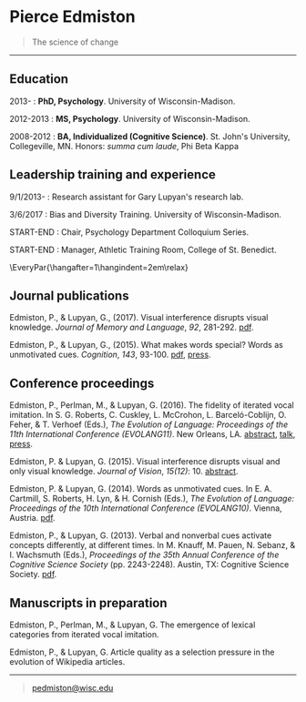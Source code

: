 Pierce Edmiston
===============

> The science of change  

----

Education
---------

2013-
:   **PhD, Psychology**. University of Wisconsin-Madison.

2012-2013
:   **MS, Psychology**. University of Wisconsin-Madison.

2008-2012
:   **BA, Individualized (Cognitive Science)**. St. John's University, Collegeville, MN. Honors: _summa cum laude_, Phi Beta Kappa

Leadership training and experience
----------------------------------

9/1/2013-
:    Research assistant for Gary Lupyan's research lab.

3/6/2017
:    Bias and Diversity Training. University of Wisconsin-Madison.

START-END
:    Chair, Psychology Department Colloquium Series.

START-END
:    Manager, Athletic Training Room, College of St. Benedict.

\EveryPar{\hangafter=1\hangindent=2em\relax}

Journal publications
--------------------

Edmiston, P., & Lupyan, G., (2017). Visual interference disrupts visual knowledge. _Journal of Memory and Language_, _92_, 281-292. [pdf][visual].

[visual]: http://sapir.psych.wisc.edu/papers/edmiston_lupyan_JML.pdf

Edmiston, P., & Lupyan, G., (2015). What makes words special? Words as unmotivated cues. _Cognition_, _143_, 93-100. [pdf][motivated], [press][npr].

[motivated]: http://sapir.psych.wisc.edu/papers/edmiston_lupyan_2015_motivated.pdf
[npr]: http://www.npr.org/sections/13.7/2015/07/14/422527144/the-magic-of-words-transcending-the-tyranny-of-the-specific

Conference proceedings
----------------------

Edmiston, P., Perlman, M., & Lupyan, G. (2016). The fidelity of iterated vocal imitation. In S. G. Roberts, C. Cuskley, L. McCrohon, L. Barceló-Coblijn, O. Feher, & T. Verhoef (Eds.), _The Evolution of Language: Proceedings of the 11th International Conference (EVOLANG11)_. New Orleans, LA. [abstract][abstract], [talk][talk], [press][press].

[abstract]: http://evolang.org/neworleans/papers/189.html
[talk]: http://sapir.psych.wisc.edu/evolang/fidelity.html
[press]: http://www.sciencemag.org/news/2016/03/buzz-thwack-how-sounds-become-words

Edmiston, P. & Lupyan, G. (2015). Visual interference disrupts visual and only visual knowledge. _Journal of Vision_, _15(12)_: 10. [abstract][vss].

[vss]: http://jov.arvojournals.org/article.aspx?articleid=2433048

Edmiston, P. & Lupyan, G. (2014). Words as unmotivated cues. In E. A. Cartmill, S. Roberts, H. Lyn, & H. Cornish (Eds.), _The Evolution of Language: Proceedings of the 10th International Conference (EVOLANG10)_. Vienna, Austria. [pdf][evolangx].

[evolangx]: http://sapir.psych.wisc.edu/papers/Edmiston_Lupyan_EvoLangX.pdf

Edmiston, P., & Lupyan, G. (2013). Verbal and nonverbal cues activate concepts differently, at different times. In M. Knauff, M. Pauen, N. Sebanz, & I. Wachsmuth (Eds.), _Proceedings of the 35th Annual Conference of the Cognitive Science Society_ (pp. 2243-2248). Austin, TX: Cognitive Science Society. [pdf][cogsci].

[cogsci]: http://csjarchive.cogsci.rpi.edu/Proceedings/2013/papers/0410/paper0410.pdf

Manuscripts in preparation
--------------------------

Edmiston, P., Perlman, M., & Lupyan, G. The emergence of lexical categories from iterated vocal imitation.

Edmiston, P., & Lupyan, G. Article quality as a selection pressure in the evolution of Wikipedia articles.

----

> <pedmiston@wisc.edu>
